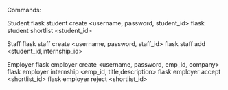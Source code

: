 Commands:

Student
flask student create <username, password, student_id>
flask student shortlist <student_id>

Staff
flask staff create <username, password, staff_id>
flask staff add <student_id,internship_id>

Employer
flask employer create <username, password, emp_id, company>
flask employer internship <emp_id, title,description>
flask employer accept <shortlist_id>
flask employer reject <shortlist_id>
